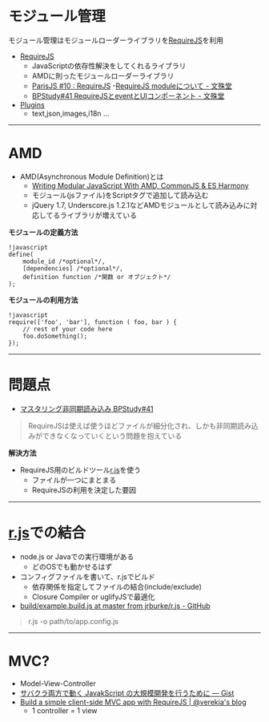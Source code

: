 # モジュール管理
モジュール管理はモジュールローダーライブラリを[RequireJS][]を利用

- [RequireJS][]
	- JavaScriptの依存性解決をしてくれるライブラリ
	- AMDに則ったモジュールローダーライブラリ
	- [ParisJS #10 : RequireJS](http://www.slideshare.net/JulienZee/parisjs-10-requirejs-9111799 "ParisJS #10 : RequireJS")
	-[RequireJS moduleについて - 文殊堂](http://d.hatena.ne.jp/monjudoh/20101109/1289288066 "RequireJS moduleについて - 文殊堂")
	- [BPStudy#41 RequireJSとeventとUIコンポーネント - 文殊堂](http://d.hatena.ne.jp/monjudoh/20110128/1296205331 "BPStudy#41 RequireJSとeventとUIコンポーネント - 文殊堂")
- [Plugins](https://github.com/jrburke/requirejs/wiki/Plugins "Plugins")
	- text,json,images,i18n ...
 
---
# AMD

- AMD(Asynchronous Module Definition)とは
	- [Writing Modular JavaScript With AMD, CommonJS &amp; ES Harmony](http://addyosmani.com/writing-modular-js/ "Writing Modular JavaScript With AMD, CommonJS &amp; ES Harmony")
	- モジュール(jsファイル)をScriptタグで追加して読み込む
	- jQuery 1.7, Underscore.js 1.2.1などAMDモジュールとして読み込みに対応してるライブラリが増えている

**モジュールの定義方法**

    !javascript
    define(
    	module_id /*optional*/,
    	[dependencies] /*optional*/,
    	definition function /*関数 or オブジェクト*/
    );

**モジュールの利用方法**

    !javascript
	require(['foo', 'bar'], function ( foo, bar ) {
		// rest of your code here
		foo.doSomething();
	});
[RequireJS]:http://requirejs.org/ "RequireJS"

---

# 問題点

- [マスタリング非同期読み込み BPStudy#41](http://ss-o.net/event/js20110128/ "マスタリング非同期読み込み BPStudy#41")

> RequireJSは使えば使うほどファイルが細分化され、しかも非同期読み込みができなくなっていくという問題を抱えている

**解決方法**

- RequireJS用のビルドツール[r.js][]を使う
	- ファイルが一つにまとまる
	- RequireJSの利用を決定した要因

[r.js]: https://github.com/jrburke/r.js "r.js"

---

# [r.js][]での結合

- node.js or Javaでの実行環境がある
	- どのOSでも動かせるはず
- コンフィグファイルを書いて、r.jsでビルド
	- 依存関係を指定してファイルの結合(include/exclude)
	- Closure Compiler or uglifyJSで最適化
- [build/example.build.js at master from jrburke/r.js - GitHub](https://github.com/jrburke/r.js/blob/master/build/example.build.js "build/example.build.js - GitHub")
> r.js -o path/to/app.config.js

---

# MVC?

- Model-View-Controller
- [サバクラ両方で動く JavakScript の大規模開発を行うために — Gist](https://gist.github.com/1362110 "サバクラ両方で動く JavaScript の大規模開発を行うために — Gist")
- [Build a simple client-side MVC app with RequireJS | @verekia's blog](http://verekia.com/requirejs/build-simple-client-side-mvc-app-require-js "Build a simple client-side MVC app with RequireJS | @verekia's blog")
	- 1 controller = 1 view 
